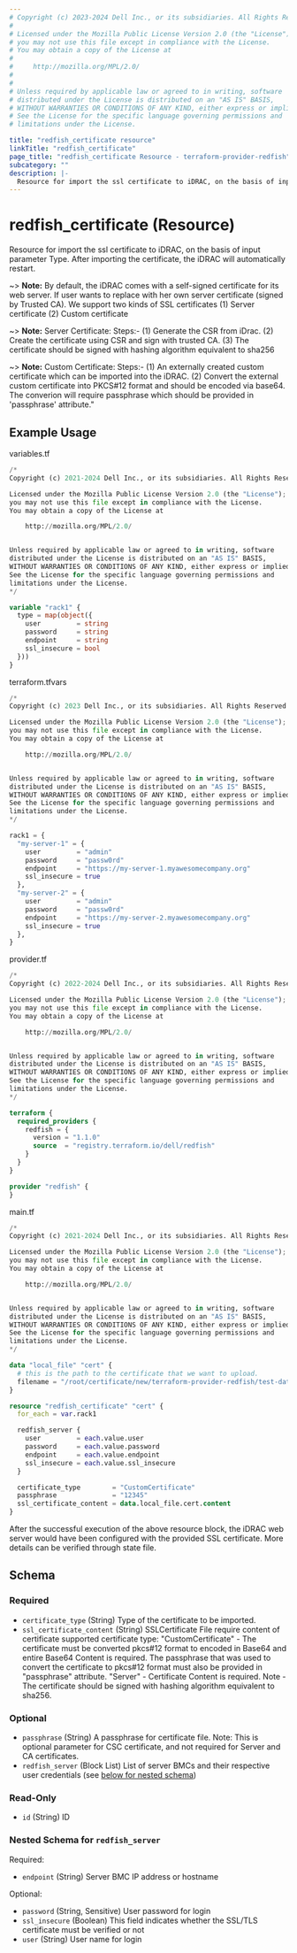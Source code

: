 ```yaml
---
# Copyright (c) 2023-2024 Dell Inc., or its subsidiaries. All Rights Reserved.
#
# Licensed under the Mozilla Public License Version 2.0 (the "License");
# you may not use this file except in compliance with the License.
# You may obtain a copy of the License at
#
#     http://mozilla.org/MPL/2.0/
#
#
# Unless required by applicable law or agreed to in writing, software
# distributed under the License is distributed on an "AS IS" BASIS,
# WITHOUT WARRANTIES OR CONDITIONS OF ANY KIND, either express or implied.
# See the License for the specific language governing permissions and
# limitations under the License.

title: "redfish_certificate resource"
linkTitle: "redfish_certificate"
page_title: "redfish_certificate Resource - terraform-provider-redfish"
subcategory: ""
description: |-
  Resource for import the ssl certificate to iDRAC, on the basis of input parameter Type. After importing the certificate, the iDRAC will automatically restart.
---
```


# redfish_certificate (Resource)

Resource for import the ssl certificate to iDRAC, on the basis of input parameter Type. After importing the certificate, the iDRAC will automatically restart.

~> **Note:** By default, the iDRAC comes with a self-signed certificate for its web server. If user wants to replace with her own server certificate (signed by Trusted CA). We support two kinds of SSL certificates (1) Server certificate (2) Custom certificate 

~> **Note:** Server Certificate: Steps:- (1) Generate the CSR from iDrac. (2) Create the certificate using CSR and sign with trusted CA. (3) The certificate should be signed with hashing algorithm equivalent to sha256

~> **Note:** Custom Certificate: Steps:- (1) An externally created custom certificate which can be imported into the iDRAC. (2) Convert the external custom certificate into PKCS#12 format and should be encoded via base64. The converion will require passphrase which should be provided in 'passphrase' attribute."



## Example Usage

variables.tf
```terraform
/*
Copyright (c) 2021-2024 Dell Inc., or its subsidiaries. All Rights Reserved.

Licensed under the Mozilla Public License Version 2.0 (the "License");
you may not use this file except in compliance with the License.
You may obtain a copy of the License at

    http://mozilla.org/MPL/2.0/


Unless required by applicable law or agreed to in writing, software
distributed under the License is distributed on an "AS IS" BASIS,
WITHOUT WARRANTIES OR CONDITIONS OF ANY KIND, either express or implied.
See the License for the specific language governing permissions and
limitations under the License.
*/

variable "rack1" {
  type = map(object({
    user         = string
    password     = string
    endpoint     = string
    ssl_insecure = bool
  }))
}
```

terraform.tfvars
```terraform
/*
Copyright (c) 2023 Dell Inc., or its subsidiaries. All Rights Reserved.

Licensed under the Mozilla Public License Version 2.0 (the "License");
you may not use this file except in compliance with the License.
You may obtain a copy of the License at

    http://mozilla.org/MPL/2.0/


Unless required by applicable law or agreed to in writing, software
distributed under the License is distributed on an "AS IS" BASIS,
WITHOUT WARRANTIES OR CONDITIONS OF ANY KIND, either express or implied.
See the License for the specific language governing permissions and
limitations under the License.
*/

rack1 = {
  "my-server-1" = {
    user         = "admin"
    password     = "passw0rd"
    endpoint     = "https://my-server-1.myawesomecompany.org"
    ssl_insecure = true
  },
  "my-server-2" = {
    user         = "admin"
    password     = "passw0rd"
    endpoint     = "https://my-server-2.myawesomecompany.org"
    ssl_insecure = true
  },
}
```

provider.tf
```terraform
/*
Copyright (c) 2022-2024 Dell Inc., or its subsidiaries. All Rights Reserved.

Licensed under the Mozilla Public License Version 2.0 (the "License");
you may not use this file except in compliance with the License.
You may obtain a copy of the License at

    http://mozilla.org/MPL/2.0/


Unless required by applicable law or agreed to in writing, software
distributed under the License is distributed on an "AS IS" BASIS,
WITHOUT WARRANTIES OR CONDITIONS OF ANY KIND, either express or implied.
See the License for the specific language governing permissions and
limitations under the License.
*/

terraform {
  required_providers {
    redfish = {
      version = "1.1.0"
      source  = "registry.terraform.io/dell/redfish"
    }
  }
}

provider "redfish" {
}
```

main.tf
```terraform
/*
Copyright (c) 2021-2024 Dell Inc., or its subsidiaries. All Rights Reserved.

Licensed under the Mozilla Public License Version 2.0 (the "License");
you may not use this file except in compliance with the License.
You may obtain a copy of the License at

    http://mozilla.org/MPL/2.0/


Unless required by applicable law or agreed to in writing, software
distributed under the License is distributed on an "AS IS" BASIS,
WITHOUT WARRANTIES OR CONDITIONS OF ANY KIND, either express or implied.
See the License for the specific language governing permissions and
limitations under the License.
*/

data "local_file" "cert" {
  # this is the path to the certificate that we want to upload.
  filename = "/root/certificate/new/terraform-provider-redfish/test-data/valid-cert.txt"
}

resource "redfish_certificate" "cert" {
  for_each = var.rack1

  redfish_server {
    user         = each.value.user
    password     = each.value.password
    endpoint     = each.value.endpoint
    ssl_insecure = each.value.ssl_insecure
  }

  certificate_type        = "CustomCertificate"
  passphrase              = "12345"
  ssl_certificate_content = data.local_file.cert.content
}
```

After the successful execution of the above resource block, the iDRAC web server would have been configured with the provided SSL certificate. More details can be verified through state file.

<!-- schema generated by tfplugindocs -->
## Schema

### Required

- `certificate_type` (String) Type of the certificate to be imported.
- `ssl_certificate_content` (String) SSLCertificate File require content of certificate 
				supported certificate type: 
				"CustomCertificate" - The certificate must be converted pkcs#12 format to encoded in Base64 and entire Base64 Content is required. The passphrase that was used to convert the certificate to pkcs#12 format must also be provided in "passphrase" attribute. "Server" - Certificate Content is required. Note - The certificate should be signed with hashing algorithm equivalent to sha256.

### Optional

- `passphrase` (String) A passphrase for certificate file. Note: This is optional parameter for CSC certificate, and not required for Server and CA certificates.
- `redfish_server` (Block List) List of server BMCs and their respective user credentials (see [below for nested schema](#nestedblock--redfish_server))

### Read-Only

- `id` (String) ID

<a id="nestedblock--redfish_server"></a>
### Nested Schema for `redfish_server`

Required:

- `endpoint` (String) Server BMC IP address or hostname

Optional:

- `password` (String, Sensitive) User password for login
- `ssl_insecure` (Boolean) This field indicates whether the SSL/TLS certificate must be verified or not
- `user` (String) User name for login


